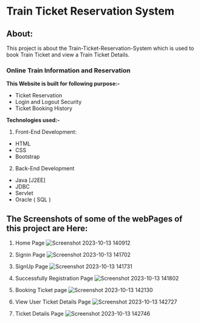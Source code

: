 # Train Ticket Reservation System

## About:
This project is about the Train-Ticket-Reservation-System which is used to book Train Ticket and view a Train Ticket Details.

### Online Train Information and Reservation
**This Website is built for following purpose:-**

* Ticket Reservation
* Login and Logout Security
* Ticket Booking History

**Technologies used:-**
1. Front-End Development:
* HTML
* CSS
* Bootstrap
2. Back-End Development
* Java [J2EE]
* JDBC
* Servlet
* Oracle ( SQL )
## The Screenshots of some of the webPages of this project are Here:

1. Home Page
![Screenshot 2023-10-13 140912](https://github.com/anuhyagarlapati/Train-Ticket-Reservation/assets/140255552/a7e061fb-850b-489e-b7e6-2f99793ce10f)

2. Signin Page
![Screenshot 2023-10-13 141702](https://github.com/anuhyagarlapati/Train-Ticket-Reservation/assets/140255552/28fed4af-5ebf-4fb7-8b76-3eff19d34a83)

3. SignUp Page
![Screenshot 2023-10-13 141731](https://github.com/anuhyagarlapati/Train-Ticket-Reservation/assets/140255552/9aa7299a-3e88-4951-af51-c3962a1754a0)

4. Successfully Registration Page
![Screenshot 2023-10-13 141802](https://github.com/anuhyagarlapati/Train-Ticket-Reservation/assets/140255552/2c4d1199-3c2f-4653-a48f-5f2a935b6a88)

5. Booking Ticket page
![Screenshot 2023-10-13 142130](https://github.com/anuhyagarlapati/Train-Ticket-Reservation/assets/140255552/a4c242dd-63bf-4cec-865a-8bfb616474de)

6. View User Ticket Details Page
![Screenshot 2023-10-13 142727](https://github.com/anuhyagarlapati/Train-Ticket-Reservation/assets/140255552/b9fde644-aa04-44c8-b86a-ae4317ffb3c1)

7. Ticket Details Page
![Screenshot 2023-10-13 142746](https://github.com/anuhyagarlapati/Train-Ticket-Reservation/assets/140255552/e0c0127a-b898-4112-baa3-7505c481db48)


